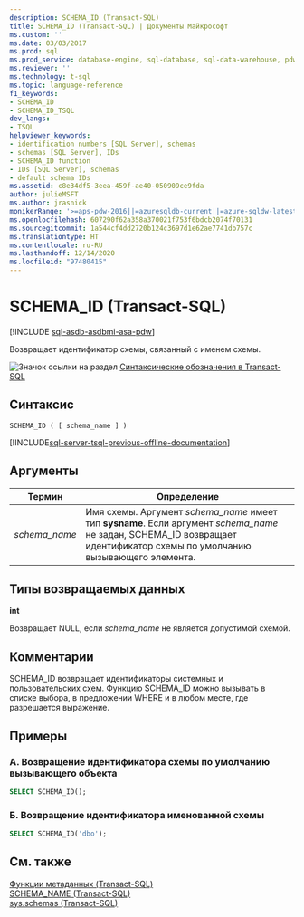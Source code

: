 ```yaml
---
description: SCHEMA_ID (Transact-SQL)
title: SCHEMA_ID (Transact-SQL) | Документы Майкрософт
ms.custom: ''
ms.date: 03/03/2017
ms.prod: sql
ms.prod_service: database-engine, sql-database, sql-data-warehouse, pdw
ms.reviewer: ''
ms.technology: t-sql
ms.topic: language-reference
f1_keywords:
- SCHEMA_ID
- SCHEMA_ID_TSQL
dev_langs:
- TSQL
helpviewer_keywords:
- identification numbers [SQL Server], schemas
- schemas [SQL Server], IDs
- SCHEMA_ID function
- IDs [SQL Server], schemas
- default schema IDs
ms.assetid: c8e34df5-3eea-459f-ae40-050909ce9fda
author: julieMSFT
ms.author: jrasnick
monikerRange: '>=aps-pdw-2016||=azuresqldb-current||=azure-sqldw-latest||>=sql-server-2016||>=sql-server-linux-2017||=azuresqldb-mi-current'
ms.openlocfilehash: 607290f62a358a370021f753f6bdcb2074f70131
ms.sourcegitcommit: 1a544cf4dd2720b124c3697d1e62ae7741db757c
ms.translationtype: HT
ms.contentlocale: ru-RU
ms.lasthandoff: 12/14/2020
ms.locfileid: "97480415"
---
```

# <a name="schema_id-transact-sql"></a>SCHEMA_ID (Transact-SQL)
[!INCLUDE [sql-asdb-asdbmi-asa-pdw](../../includes/applies-to-version/sql-asdb-asdbmi-asa-pdw.md)]

  Возвращает идентификатор схемы, связанный с именем схемы.  
  
 ![Значок ссылки на раздел](../../database-engine/configure-windows/media/topic-link.gif "Значок ссылки на раздел") [Синтаксические обозначения в Transact-SQL](../../t-sql/language-elements/transact-sql-syntax-conventions-transact-sql.md)  
  
## <a name="syntax"></a>Синтаксис  
  
```syntaxsql  
SCHEMA_ID ( [ schema_name ] )   
```  
  
[!INCLUDE[sql-server-tsql-previous-offline-documentation](../../includes/sql-server-tsql-previous-offline-documentation.md)]

## <a name="arguments"></a>Аргументы
  
|Термин|Определение|  
|----------|----------------|  
|*schema_name*|Имя схемы. Аргумент *schema_name* имеет тип **sysname**. Если аргумент *schema_name* не задан, SCHEMA_ID возвращает идентификатор схемы по умолчанию вызывающего элемента.|  
  
## <a name="return-types"></a>Типы возвращаемых данных  
 **int**  
  
 Возвращает NULL, если *schema_name* не является допустимой схемой.  
  
## <a name="remarks"></a>Комментарии  
 SCHEMA_ID возвращает идентификаторы системных и пользовательских схем. Функцию SCHEMA_ID можно вызывать в списке выбора, в предложении WHERE и в любом месте, где разрешается выражение.  
  
## <a name="examples"></a>Примеры  
  
### <a name="a-returning-the-default-schema-id-of-a-caller"></a>A. Возвращение идентификатора схемы по умолчанию вызывающего объекта  
  
```sql  
SELECT SCHEMA_ID();  
```  
  
### <a name="b-returning-the-schema-id-of-a-named-schema"></a>Б. Возвращение идентификатора именованной схемы  
  
```sql  
SELECT SCHEMA_ID('dbo');  
```  
  
## <a name="see-also"></a>См. также  
 [Функции метаданных (Transact-SQL)](../../t-sql/functions/metadata-functions-transact-sql.md)   
 [SCHEMA_NAME (Transact-SQL)](../../t-sql/functions/schema-name-transact-sql.md)   
 [sys.schemas (Transact-SQL)](../../relational-databases/system-catalog-views/schemas-catalog-views-sys-schemas.md)  
  
  


